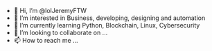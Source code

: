 - 👋 Hi, I’m @lolJeremyFTW
- 👀 I’m interested in Business, developing, designing and automation
- 🌱 I’m currently learning Python, Blockchain, Linux, Cybersecurity
- 💞️ I’m looking to collaborate on ...
- 📫 How to reach me ...

<!---
lolJeremyFTW/lolJeremyFTW is a ✨ special ✨ repository because its `README.md` (this file) appears on your GitHub profile.
You can click the Preview link to take a look at your changes.
--->
